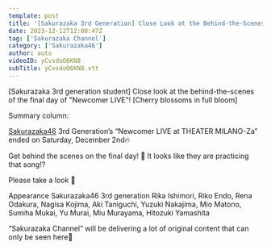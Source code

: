 ```yaml
---
template: post
title: '[Sakurazaka 3rd Generation] Close Look at the Behind-the-Scenes of the Final Day of "Newcomer LIVE"!'
date: 2023-12-12T12:00:47Z
tag: ['Sakurazaka Channel']
category: ['Sakurazaka46']
author: auto 
videoID: yCvsdoO6KN8
subTitle: yCvsdoO6KN8.vtt
---
```

[Sakurazaka 3rd generation student] Close look at the behind-the-scenes of the final day of "Newcomer LIVE"! [Cherry blossoms in full bloom]

Summary column:

[Sakurazaka46](/artist/sakurazaka46/) 3rd Generation’s “Newcomer LIVE at THEATER MILANO-Za” ended on Saturday, December 2nd🔥

Get behind the scenes on the final day! 🎥
It looks like they are practicing that song⁉️

Please take a look 🌸

Appearance
Sakurazaka46 3rd generation
Rika Ishimori, Riko Endo, Rena Odakura, Nagisa Kojima, Aki Taniguchi, Yuzuki Nakajima, Mio Matono, Sumiha Mukai, Yu Murai, Miu Murayama, Hitozuki Yamashita

“Sakurazaka Channel” will be delivering a lot of original content that can only be seen here🌸
